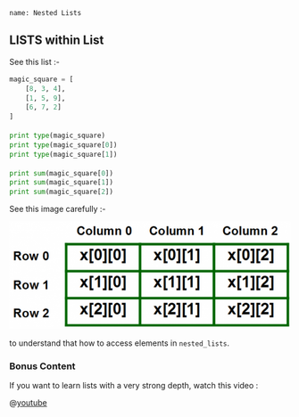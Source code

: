 ```ngMeta
name: Nested Lists
```

## LISTS within List

See this list :-

```python
magic_square = [
    [8, 3, 4],
    [1, 5, 9],
    [6, 7, 2]
]

print type(magic_square)
print type(magic_square[0])
print type(magic_square[1])

print sum(magic_square[0])
print sum(magic_square[1])
print sum(magic_square[2])
```

See this image carefully :-

![nested lists](assets/nested_lists.png)

to understand that how to access elements in `nested_lists`.

### Bonus Content
If you want to learn lists with a very strong depth, watch this video :

@[youtube](9rLdQP3g4fw)

